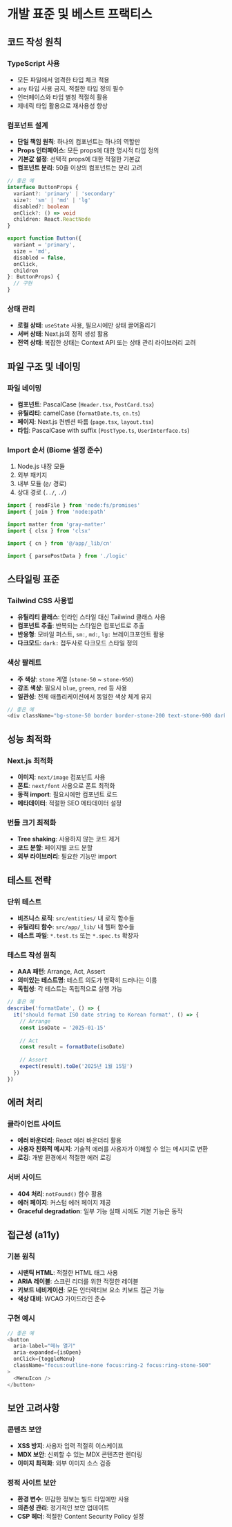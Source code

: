 # 개발 표준 및 베스트 프랙티스

## 코드 작성 원칙

### TypeScript 사용
- 모든 파일에서 엄격한 타입 체크 적용
- `any` 타입 사용 금지, 적절한 타입 정의 필수
- 인터페이스와 타입 별칭 적절히 활용
- 제네릭 타입 활용으로 재사용성 향상

### 컴포넌트 설계
- **단일 책임 원칙**: 하나의 컴포넌트는 하나의 역할만
- **Props 인터페이스**: 모든 props에 대한 명시적 타입 정의
- **기본값 설정**: 선택적 props에 대한 적절한 기본값
- **컴포넌트 분리**: 50줄 이상의 컴포넌트는 분리 고려

```typescript
// 좋은 예
interface ButtonProps {
  variant?: 'primary' | 'secondary'
  size?: 'sm' | 'md' | 'lg'
  disabled?: boolean
  onClick?: () => void
  children: React.ReactNode
}

export function Button({ 
  variant = 'primary', 
  size = 'md', 
  disabled = false,
  onClick,
  children 
}: ButtonProps) {
  // 구현
}
```

### 상태 관리
- **로컬 상태**: `useState` 사용, 필요시에만 상태 끌어올리기
- **서버 상태**: Next.js의 정적 생성 활용
- **전역 상태**: 복잡한 상태는 Context API 또는 상태 관리 라이브러리 고려

## 파일 구조 및 네이밍

### 파일 네이밍
- **컴포넌트**: PascalCase (`Header.tsx`, `PostCard.tsx`)
- **유틸리티**: camelCase (`formatDate.ts`, `cn.ts`)
- **페이지**: Next.js 컨벤션 따름 (`page.tsx`, `layout.tsx`)
- **타입**: PascalCase with suffix (`PostType.ts`, `UserInterface.ts`)

### Import 순서 (Biome 설정 준수)
1. Node.js 내장 모듈
2. 외부 패키지
3. 내부 모듈 (`@/` 경로)
4. 상대 경로 (`../`, `./`)

```typescript
import { readFile } from 'node:fs/promises'
import { join } from 'node:path'

import matter from 'gray-matter'
import { clsx } from 'clsx'

import { cn } from '@/app/_lib/cn'

import { parsePostData } from './logic'
```

## 스타일링 표준

### Tailwind CSS 사용법
- **유틸리티 클래스**: 인라인 스타일 대신 Tailwind 클래스 사용
- **컴포넌트 추출**: 반복되는 스타일은 컴포넌트로 추출
- **반응형**: 모바일 퍼스트, `sm:`, `md:`, `lg:` 브레이크포인트 활용
- **다크모드**: `dark:` 접두사로 다크모드 스타일 정의

### 색상 팔레트
- **주 색상**: `stone` 계열 (`stone-50` ~ `stone-950`)
- **강조 색상**: 필요시 `blue`, `green`, `red` 등 사용
- **일관성**: 전체 애플리케이션에서 동일한 색상 체계 유지

```typescript
// 좋은 예
<div className="bg-stone-50 border border-stone-200 text-stone-900 dark:bg-stone-900 dark:border-stone-700 dark:text-stone-100">
```

## 성능 최적화

### Next.js 최적화
- **이미지**: `next/image` 컴포넌트 사용
- **폰트**: `next/font` 사용으로 폰트 최적화
- **동적 import**: 필요시에만 컴포넌트 로드
- **메타데이터**: 적절한 SEO 메타데이터 설정

### 번들 크기 최적화
- **Tree shaking**: 사용하지 않는 코드 제거
- **코드 분할**: 페이지별 코드 분할
- **외부 라이브러리**: 필요한 기능만 import

## 테스트 전략

### 단위 테스트
- **비즈니스 로직**: `src/entities/` 내 로직 함수들
- **유틸리티 함수**: `src/app/_lib/` 내 헬퍼 함수들
- **테스트 파일**: `*.test.ts` 또는 `*.spec.ts` 확장자

### 테스트 작성 원칙
- **AAA 패턴**: Arrange, Act, Assert
- **의미있는 테스트명**: 테스트 의도가 명확히 드러나는 이름
- **독립성**: 각 테스트는 독립적으로 실행 가능

```typescript
// 좋은 예
describe('formatDate', () => {
  it('should format ISO date string to Korean format', () => {
    // Arrange
    const isoDate = '2025-01-15'
    
    // Act
    const result = formatDate(isoDate)
    
    // Assert
    expect(result).toBe('2025년 1월 15일')
  })
})
```

## 에러 처리

### 클라이언트 사이드
- **에러 바운더리**: React 에러 바운더리 활용
- **사용자 친화적 메시지**: 기술적 에러를 사용자가 이해할 수 있는 메시지로 변환
- **로깅**: 개발 환경에서 적절한 에러 로깅

### 서버 사이드
- **404 처리**: `notFound()` 함수 활용
- **에러 페이지**: 커스텀 에러 페이지 제공
- **Graceful degradation**: 일부 기능 실패 시에도 기본 기능은 동작

## 접근성 (a11y)

### 기본 원칙
- **시맨틱 HTML**: 적절한 HTML 태그 사용
- **ARIA 레이블**: 스크린 리더를 위한 적절한 레이블
- **키보드 네비게이션**: 모든 인터랙티브 요소 키보드 접근 가능
- **색상 대비**: WCAG 가이드라인 준수

### 구현 예시
```typescript
// 좋은 예
<button
  aria-label="메뉴 열기"
  aria-expanded={isOpen}
  onClick={toggleMenu}
  className="focus:outline-none focus:ring-2 focus:ring-stone-500"
>
  <MenuIcon />
</button>
```

## 보안 고려사항

### 콘텐츠 보안
- **XSS 방지**: 사용자 입력 적절히 이스케이프
- **MDX 보안**: 신뢰할 수 있는 MDX 콘텐츠만 렌더링
- **이미지 최적화**: 외부 이미지 소스 검증

### 정적 사이트 보안
- **환경 변수**: 민감한 정보는 빌드 타임에만 사용
- **의존성 관리**: 정기적인 보안 업데이트
- **CSP 헤더**: 적절한 Content Security Policy 설정